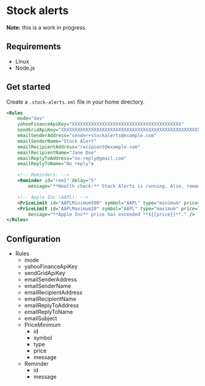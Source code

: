 # Stock alerts

<b>Note:</b> this is a work in progress.

## Requirements

- Linux
- Node.js

## Get started

Create a `.stock-alerts.xml` file in your home directory.

```xml
<Rules
    mode="dev"
    yahooFinanceApiKey="XXXXXXXXXXXXXXXXXXXXXXXXXXXXXXXXXXXXXXXX"
    sendGridApiKey="XXXXXXXXXXXXXXXXXXXXXXXXXXXXXXXXXXXXXXXXXXXXXXXXXXXXXXXXXXXXXXXXXXXXX"
    emailSenderAddress="sender+stockalerts@example.com"
    emailSenderName="Stock Alert"
    emailRecipientAddress="recipient@example.com"
    emailRecipientName="Jane Doe"
    emailReplyToAddress="no-reply@gmail.com"
    emailReplyToName="No reply">

    <!-- Reminders: -->
    <Reminder id="rem1" delay="5"
        message="**Health check:** Stock Alerts is running. Also, remember to [check your portfolio](https://au.finance.yahoo.com/portfolio/p_0/view/v1)." />

    <!-- Apple Inc (AAPL): -->
    <PriceLimit id="AAPLMinimum500" symbol="AAPL" type="minimum" price="500" delay="1" />
    <PriceLimit id="AAPLMaximum20" symbol="AAPL" type="maximum" price="20" delay="1"
        message="**Apple Inc** price has exceeded **${{price}}**." />
</Rules>
```

## Configuration

- Rules
  - mode
  - yahooFinanceApiKey
  - sendGridApiKey
  - emailSenderAddress
  - emailSenderName
  - emailRecipientAddress
  - emailRecipientName
  - emailReplyToAddress
  - emailReplyToName
  - emailSubject
  - PriceMinimum
    - id
    - symbol
    - type
    - price
    - message
  - Reminder
    - id
    - message
